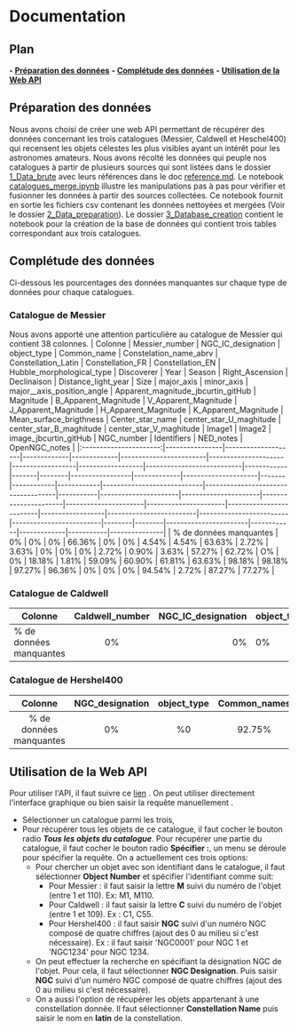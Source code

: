 
# Documentation 
## Plan
**- [Préparation des données](#prep)**
**- [Complétude des données](#comp)**
**- [Utilisation de la Web API](#use)**
## Préparation des données <a id="prep"></a>
Nous avons choisi de créer une web API permettant de récupérer des données concernant les trois catalogues  (Messier, Caldwell et Heschel400) qui recensent les objets célestes les plus visibles ayant un intérêt pour les astronomes amateurs.  Nous avons récolté les données qui peuple nos catalogues à partir de plusieurs sources qui sont listées dans le dossier [1_Data_brute](https://github.com/lyes1/Galaxie-Catalogue/tree/master/1_Data_brute) avec leurs références dans le doc [reference.md](https://github.com/lyes1/Galaxie-Catalogue/blob/master/1_Data_brute/reference.md). 
Le notebook [catalogues_merge.ipynb](https://github.com/lyes1/Galaxie-Catalogue/blob/master/2_Data_preparation/catalogues_merge.ipynb) illustre les manipulations pas à pas pour vérifier et fusionner les données à partir des sources collectées. Ce notebook fournit en sortie les fichiers csv contenant les données nettoyées et mergées (Voir le dossier [2_Data_preparation](https://github.com/lyes1/Galaxie-Catalogue/tree/master/2_Data_preparation)).
Le dossier [3_Database_creation](https://github.com/lyes1/Galaxie-Catalogue/tree/master/3_Database_creation) contient le notebook pour la création de la base de données qui contient trois tables correspondant aux trois catalogues.

## Complétude des données <a id="comp"></a>
Ci-dessous les pourcentages des données manquantes sur chaque type de données pour chaque catalogues.

### Catalogue de Messier
Nous avons apporté une attention particulière au catalogue de Messier qui contient 38 colonnes. 
|         Colonne        | Messier_number | NGC_IC_designation | object_type | Common_name | Constelation_name_abrv | Constellation_Latin | Constellation_FR | Constellation_EN | Hubble_morphological_type | Discoverer | Year  | Season | Right_Ascension | Declinaison | Distance_light_year | Size  | major_axis | minor_axis | major__axis_position_angle | Apparent_magnitude_jbcurtin_gitHub | Magnitude | B_Apparent_Magnitude | V_Apparent_Magnitude | J_Apparent_Magnitude | H_Apparent_Magnitude | K_Apparent_Magnitude | Mean_surface_brigthness | Center_star_name | center_star_U_maghitude | center_star_B_maghitude | center_star_V_maghitude | Image1 | Image2 | image_jbcurtin_gitHub | NGC_number | Identifiers | NED_notes | OpenNGC_notes |
|:----------------------:|----------------|--------------------|-------------|-------------|------------------------|---------------------|------------------|------------------|---------------------------|------------|-------|--------|-----------------|-------------|---------------------|-------|------------|------------|----------------------------|------------------------------------|-----------|----------------------|----------------------|----------------------|----------------------|----------------------|-------------------------|------------------|-------------------------|-------------------------|-------------------------|--------|--------|-----------------------|------------|-------------|-----------|---------------|
| % de données manquantes | 0%             | 0%                 | 0%          | 66.36%      | 0%                     | 0%                  | 4.54%            | 4.54%            | 63.63%                    | 2.72%      | 3.63% | 0%     | 0%              | 0%          | 2.72%               | 0.90% | 3.63%      | 57.27%     | 62.72%                     | O%                                 | 0%        | 18.18%               | 1.81%                | 59.09%               | 60.90%               | 61.81%               | 63.63%                  | 98.18%           | 98.18%                  | 97.27%                  | 96.36%                  | 0%     | 0%     | 0%                    | 94.54%     | 2.72%       | 87.27%    | 77.27%        |

### Catalogue de Caldwell

| Colonne                | Caldwell_number | NGC_IC_designation | object_type | Common_names | Constelation_name_abrv | Constellation_Latin | Hubble_morphological_type | Right_Ascension | Declinaison | Size | major_axis | minor_axis | major__axis_position_angle | B_Apparent_Magnitude | V_Apparent_Magnitude | J_Apparent_Magnitude | H_Apparent_Magnitude | K_Apparent_Magnitude | Mean_surface_brigthness | Center_star_name | center_star_U_maghitude | center_star_B_maghitude | center_star_V_maghitude | NGC_number | IC_number | Identifiers | NED_notes | OpenNGC_notes |
|------------------------|:---------------:|-------------------:|-------------|--------------|------------------------|---------------------|---------------------------|-----------------|-------------|------|------------|------------|----------------------------|----------------------|----------------------|----------------------|----------------------|----------------------|-------------------------|------------------|-------------------------|-------------------------|-------------------------|------------|-----------|-------------|-----------|---------------|
| % de données manquantes |        0%       |                 0% | 0%          | 61.46%       | 0%                     | 0%                  | 67.88%                    | 5.50%           | 5.50%       | 0%   | 8.25%      | 57.79%     | 67.88%                     | 14.67%               | 27.52%               | 60.55%               | 60.55%               | 59.63%               | 67.88%                  | 88.99%           | 95.41%                  | 88.07%                  | 89.90%                  | 95.41%     | 99.08%    | 7.33%       | 81.65%    | 91.74%        |

### Catalogue de Hershel400
|         Colonne         | NGC_designation | object_type | Common_names | Constelation_name_abrv | Constellation_Latin | Hubble_morphological_type | Right_Ascension | Declinaison | major_axis | minor_axis | major__axis_position_angle | Magnitude | B_Apparent_Magnitude | V_Apparent_Magnitude | J_Apparent_Magnitude | H_Apparent_Magnitude | K_Apparent_Magnitude | Mean_surface_brigthness | Center_star_name | center_star_U_maghitude | center_star_B_maghitude | center_star_V_maghitude | Messier_number | Caldwell_number | NGC_number | IC_number | Identifiers | NED_notes | OpenNGC_notes |
|:-----------------------:|:---------------:|:-----------:|:------------:|:----------------------:|:-------------------:|:-------------------------:|:---------------:|:-----------:|:----------:|:----------:|:--------------------------:|:---------:|:--------------------:|:--------------------:|:--------------------:|:--------------------:|:--------------------:|:-----------------------:|:----------------:|:-----------------------:|:-----------------------:|:-----------------------:|:--------------:|:---------------:|:----------:|:---------:|:-----------:|:---------:|:-------------:|
| % de données manquantes |        0%       |      %0     |     92.75%    |           0%           |          0%         |           43.25%          |        0%       |      0%     |    2.50%   |   41.50%   |           43.25%           |     0%    |         9.75%        |        30.25%        |        37.75%        |          38%         |          38%         |          43.25%         |        95%       |          98.25%         |          94.75%         |          95.25%         |       96%      |       89%       |   94.25%   |   98.75%  |    2.50%    |   89.75%  |     97.50%    |

## Utilisation de la Web API <a id="use"></a>
Pour utiliser l'API, il faut suivre ce [lien](http://lyes.pythonanywhere.com/api/celestialObjetcs) . On peut utiliser directement l'interface graphique ou bien saisir la requête manuellement .
- Sélectionner un catalogue parmi les trois,
- Pour récupérer tous les objets de ce catalogue, il faut cocher le bouton radio ***Tous les objets du catalogue***. Pour récupérer une partie du catalogue, il faut cocher le bouton radio **Spécifier :**, un menu se déroule pour spécifier la requête. On a actuellement ces trois options:
	 - Pour chercher un objet avec son identifiant dans le catalogue, il faut sélectionner **Object Number** et spécifier l'identifiant comme suit:
		 - Pour Messier : il faut saisir la lettre **M** suivi du numéro de l'objet (entre 1 et 110). Ex: M1, M110.
		 - Pour Caldwell : il faut saisir la lettre **C** suivi du numéro de l'objet (entre 1 et 109). Ex : C1, C55.
		 - Pour Hershel400 : il faut saisir  **NGC** suivi d'un numéro NGC composé de quatre chiffres (ajout des 0 au milieu si c'est nécessaire). Ex : il faut saisir 'NGC0001' pour NGC 1 et 'NGC1234' pour NGC 1234.
	- On peut effectuer la recherche en spécifiant la désignation NGC de l'objet. Pour cela, il faut sélectionner **NGC Designation**. Puis saisir **NGC** suivi d'un numéro NGC composé de quatre chiffres (ajout des 0 au milieu si c'est nécessaire).
	- On a aussi l'option de récupérer les objets appartenant à une constellation donnée. Il faut sélectionner **Constellation Name** puis saisir le nom en **latin** de la constellation.



